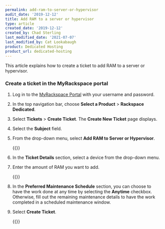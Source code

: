 ```yaml
---
permalink: add-ram-to-server-or-hypervisor
audit_date: '2019-12-12'
title: Add RAM to a server or hypervisor
type: article
created_date: '2019-12-12'
created_by: Chad Sterling
last_modified_date: '2021-07-07'
last_modified_by: Cat Lookabaugh
product: Dedicated Hosting
product_url: dedicated-hosting
---
```


This article explains how to create a ticket to add RAM to a server or hypervisor.

### Create a ticket in the MyRackspace portal

1. Log in to the [MyRackspace Portal](https://login.rackspace.com/login) with your username and
   password.

2. In the top navigation bar, choose **Select a Product** > **Rackspace Dedicated**.

3. Select **Tickets** > **Create Ticket**. The **Create New Ticket** page displays.

4. Select the **Subject** field.

5. From the drop-down menu, select **Add RAM to Server or Hypervisor**.

   {{<image src="addram1.png" alt="" title="">}}

6. In the **Ticket Details** section, select a device from the drop-down menu.

7. Enter the amount of RAM you want to add.

   {{<image src="addram2.png" alt="" title="">}}

8. In the **Preferred Maintenance Schedule** section, you can choose to have the
   work done at any time by selecting the **Anytime** checkbox.  Otherwise, fill
   out the remaining maintenance details to have the work completed in a scheduled
   maintenance window.

9. Select **Create Ticket**.

   {{<image src="addram3.png" alt="" title="">}}
